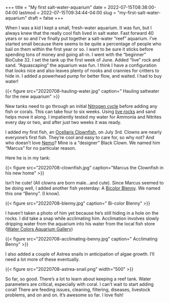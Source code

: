 +++
title = "My first salt-water-aquarium"
date = 2022-07-15T08:38:00-04:00
lastmod = 2022-07-15T09:34:44-04:00
slug = "my-first-salt-water-aquarium"
draft = false
+++

When I was a kid I kept a small, fresh-water aquarium. It was fun, but I always knew that the really cool fish lived in salt water. Fast forward 40 years or so and I’ve finally put together a salt-water “reef” aquarium.
I’ve started small because there seems to be quite a percentage of people who bail on them within the first year or so. I want to be sure it sticks before spending tons of money and going all-in.
I went with the “beginner” BioCube 32. I set the tank up the first week of June. Added “live” rock and sand. “Aquascaping” the aquarium was fun. I think I have a configuration that looks nice and also leaves plenty of nooks and crannies for critters to hide in. I added a powerhead pump for better flow, and waited. I had to buy water!

{{< figure src="20220708-hauling-water.jpg" caption=" Hauling saltwater for the new aquarium" >}}

New tanks need to go through an initial [Nitrogen cycle](https://www.thebeginnersreef.com/fish-tank-nitrogen-cycle-step-by-step-explanation/) before adding any fish or corals. This can take four to six weeks. Using [live rocks](https://en.wikipedia.org/wiki/Live_rock) and sand helps move it along. I impatiently tested my water for Ammonia and Nitrites every day or two, and after just two weeks it was ready.

I added my first fish, an [Ocellaris Clownfish](https://en.wikipedia.org/wiki/Ocellaris_clownfish), on July 3rd. Clowns are nearly everyone’s first fish. They’re cool and easy to care for, so why not? And who doesn’t love [Nemo](https://letterboxd.com/film/finding-nemo/)? Mine is a “designer” Black Clown. We named him “Marcus” for no particular reason.

Here he is in my tank:

{{< figure src="20220708-clownfish.jpg" caption="Marcus the Clownfish in his new home" >}}


Isn’t he cute! (All clowns are born male…and cute).
Since Marcus seemed to be doing well, I added another fish yesterday: A [Bicolor Blenny](https://en.wikipedia.org/wiki/Ecsenius_bicolor). We named this one “Benny”. (I know).

{{< figure src="20220708-blenny.jpg" caption=" Bi-color Blenny" >}}

I haven’t taken a photo of him yet because he’s still hiding in a hole on the rocks. I did take a snap while acclimating him. Acclimation involves slowly dripping water from the aquarium into his water from the local fish store ([Water Colors Aquarium Gallery](https://watercolorsaquariumgallery.com/))

{{< figure src="20220708-acclimating-benny.jpg" caption=" Acclimating Benny" >}}

I also added a couple of Astrea snails in anticipation of algae growth. I’ll need a lot more of these eventually.

{{< figure src="20220708-astrea-snail.png" width="500" >}}

So far, so good. There’s a lot to learn about keeping a reef tank. Water parameters are critical, especially with coral. I can’t wait to start adding coral! There are feeding issues, cleaning, filtering, diseases, livestock problems, and on and on. It’s awesome so far. I love fish!

[//]: # "Exported with love from a post written in Org mode"
[//]: # "- https://github.com/kaushalmodi/ox-hugo"

